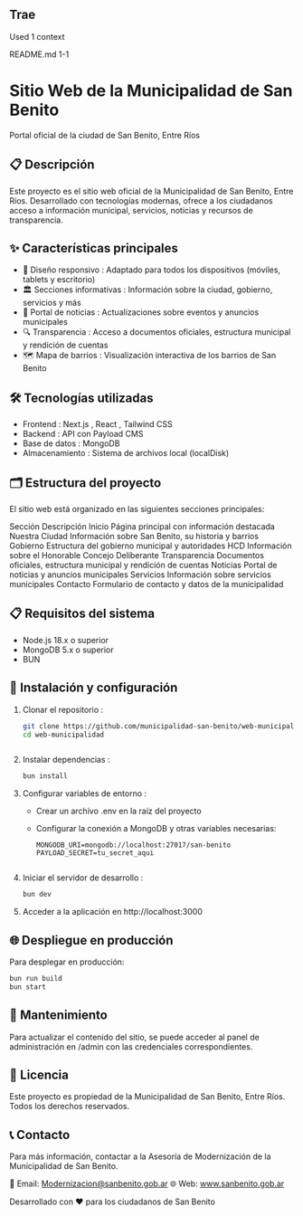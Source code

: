 ## Trae

Used 1 context

README.md 1-1

# Sitio Web de la Municipalidad de San Benito

Portal oficial de la ciudad de San Benito, Entre Ríos

## 📋 Descripción

Este proyecto es el sitio web oficial de la Municipalidad de San Benito, Entre Ríos. Desarrollado con tecnologías modernas, ofrece a los ciudadanos acceso a información municipal, servicios, noticias y recursos de transparencia.

## ✨ Características principales

- 📱 Diseño responsivo : Adaptado para todos los dispositivos (móviles, tablets y escritorio)
- 🏛️ Secciones informativas : Información sobre la ciudad, gobierno, servicios y más
- 📰 Portal de noticias : Actualizaciones sobre eventos y anuncios municipales
- 🔍 Transparencia : Acceso a documentos oficiales, estructura municipal y rendición de cuentas
- 🗺️ Mapa de barrios : Visualización interactiva de los barrios de San Benito

## 🛠️ Tecnologías utilizadas

- Frontend : Next.js , React , Tailwind CSS
- Backend : API con Payload CMS
- Base de datos : MongoDB
- Almacenamiento : Sistema de archivos local (localDisk)

## 🗂️ Estructura del proyecto

El sitio web está organizado en las siguientes secciones principales:

Sección Descripción Inicio Página principal con información destacada Nuestra Ciudad Información sobre San Benito, su historia y barrios Gobierno Estructura del gobierno municipal y autoridades HCD Información sobre el Honorable Concejo Deliberante Transparencia Documentos oficiales, estructura municipal y rendición de cuentas Noticias Portal de noticias y anuncios municipales Servicios Información sobre servicios municipales Contacto Formulario de contacto y datos de la municipalidad

## 📋 Requisitos del sistema

- Node.js 18.x o superior
- MongoDB 5.x o superior
- BUN

## 🚀 Instalación y configuración

1. Clonar el repositorio :

   ```bash
   git clone https://github.com/municipalidad-san-benito/web-municipalidad.git
   cd web-municipalidad
   ```

   ```

   ```

2. Instalar dependencias :

   ```bash
   bun install
   ```

3. Configurar variables de entorno :

   - Crear un archivo .env en la raíz del proyecto
   - Configurar la conexión a MongoDB y otras variables necesarias:

     ```plaintext
     MONGODB_URI=mongodb://localhost:27017/san-benito
     PAYLOAD_SECRET=tu_secret_aqui
     ```

     ```

     ```

4. Iniciar el servidor de desarrollo :

   ```bash
   bun dev
   ```

5. Acceder a la aplicación en http://localhost:3000

## 🌐 Despliegue en producción

Para desplegar en producción:

```bash
bun run build
bun start
```

## 🔧 Mantenimiento

Para actualizar el contenido del sitio, se puede acceder al panel de administración en /admin con las credenciales correspondientes.

## 📄 Licencia

Este proyecto es propiedad de la Municipalidad de San Benito, Entre Ríos. Todos los derechos reservados.

## 📞 Contacto

Para más información, contactar a la Asesoría de Modernización de la Municipalidad de San Benito.

📧 Email: Modernizacion@sanbenito.gob.ar 🌐 Web: www.sanbenito.gob.ar

Desarrollado con ❤️ para los ciudadanos de San Benito
